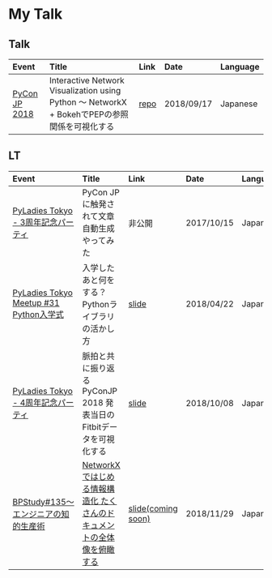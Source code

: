 # My Talk
## Talk
| Event | Title| Link | Date | Language | 
|:------|:-----|:-----|:-----|:---------|
|[PyCon JP 2018](https://pycon.jp/2018/)| Interactive Network Visualization using Python 〜 NetworkX + BokehでPEPの参照関係を可視化する | [repo](https://github.com/komo-fr/pyconjp_2018_talk) | 2018/09/17 | Japanese |


## LT
| Event | Title| Link | Date | Language | 
|:------|:-----|:-----|:-----|:---------|
|[PyLadies Tokyo - 3周年記念パーティ](https://pyladies-tokyo.connpass.com/event/64367/)| PyCon JPに触発されて文章自動生成やってみた | 非公開 | 2017/10/15 | Japanese |
|[PyLadies Tokyo Meetup #31 Python入学式](https://pyladies-tokyo.connpass.com/event/83376/)| 入学したあと何をする？ Pythonライブラリの活かし方 | [slide](https://www.slideshare.net/komofr/20180422-py-ladiestokyolt03/komofr/20180422-py-ladiestokyolt03) | 2018/04/22 | Japanese |
|[PyLadies Tokyo - 4周年記念パーティ](https://pyladies-tokyo.connpass.com/event/99733/)| 脈拍と共に振り返るPyConJP 2018 発表当日のFitbitデータを可視化する | [slide](https://komo-fr.github.io/my_talk/20181008_pyladiestokyo/20181008_pyladiestokyo_fitbit.slides.html#/) | 2018/10/08 | Japanese |
|[BPStudy#135〜エンジニアの知的生産術](https://bpstudy.connpass.com/event/104549/)| [NetworkXではじめる情報構造化 たくさんのドキュメントの全体像を俯瞰する](https://bit.ly/2G1mj6R) | [slide(coming soon)]() | 2018/11/29 | Japanese |
